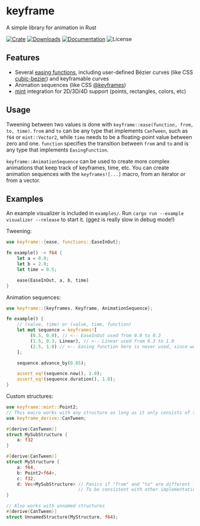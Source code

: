 # keyframe

A simple library for animation in Rust

[![Crate](https://img.shields.io/crates/v/keyframe.svg)](https://crates.io/crates/keyframe)
[![Downloads](https://img.shields.io/crates/d/keyframe.svg)](https://crates.io/crates/keyframe)
[![Documentation](https://docs.rs/keyframe/badge.svg)](https://docs.rs/keyframe)
![License](https://img.shields.io/crates/l/keyframe.svg)

## Features

* Several [easing functions](https://easings.net/en), including user-defined Bézier curves (like CSS [cubic-bezier](https://www.w3.org/TR/css-easing-1/#cubic-bezier-easing-functions)) and keyframable curves
* Animation sequences (like CSS [@keyframes](https://developer.mozilla.org/en-US/docs/Web/CSS/@keyframes))
* [mint](https://github.com/kvark/mint) integration for 2D/3D/4D support (points, rectangles, colors, etc)

## Usage

Tweening between two values is done with `keyframe::ease(function, from, to, time)`. `from` and `to` can be any type that implements `CanTween`, such as `f64` or `mint::Vector2`, while `time` needs to be a floating-point value between zero and one. `function` specifies the transition between `from` and `to` and is any type that implements `EasingFunction`.

`keyframe::AnimationSequence` can be used to create more complex animations that keep track of keyframes, time, etc. You can create animation sequences with the `keyframes![...]` macro, from an iterator or from a vector.

## Examples

An example visualizer is included in `examples/`. Run `cargo run --example visualizer --release` to start it. (ggez is really slow in debug mode!)

Tweening:

```rust
use keyframe::{ease, functions::EaseInOut};

fn example() -> f64 {
    let a = 0.0;
    let b = 2.0;
    let time = 0.5;

    ease(EaseInOut, a, b, time)
}
```

Animation sequences:

```rust
use keyframe::{keyframes, Keyframe, AnimationSequence};

fn example() {
    // (value, time) or (value, time, function)
    let mut sequence = keyframes![
         (0.5, 0.0), // <-- EaseInOut used from 0.0 to 0.3
         (1.5, 0.3, Linear), // <-- Linear used from 0.3 to 1.0
         (2.5, 1.0) // <-- Easing function here is never used, since we're at the end
    ];

    sequence.advance_by(0.65);

    assert_eq!(sequence.now(), 2.0);
    assert_eq!(sequence.duration(), 1.0);
}
```

Custom structures:

```rust
use keyframe::mint::Point2;
// This macro works with any structure as long as it only consists of types that implement "CanTween"
use keyframe_derive::CanTween;

#[derive(CanTween)]
struct MySubStructure {
    a: f32
}

#[derive(CanTween)]
struct MyStructure {
    a: f64,
    b: Point2<f64>,
    c: f32,
    d: Vec<MySubStructure> // Panics if "from" and "to" are different lengths.
                           // To be consistent with other implementations of CanTween this will return a new Vec<T> when ease() is called.
}

// Also works with unnamed structures
#[derive(CanTween)]
struct UnnamedStructure(MyStructure, f64);
```